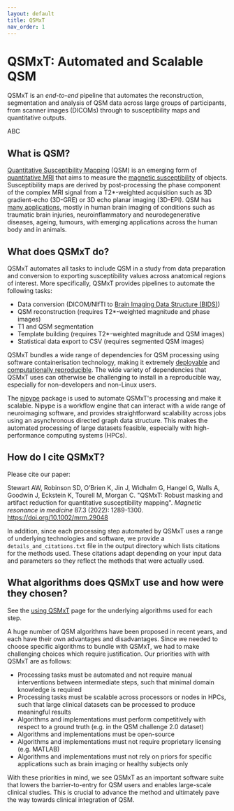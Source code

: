 ```yaml
---
layout: default
title: QSMxT
nav_order: 1
---
```


<head>
  <link rel="stylesheet" href="https://maxcdn.bootstrapcdn.com/bootstrap/3.4.1/css/bootstrap.min.css">
  <script src="https://ajax.googleapis.com/ajax/libs/jquery/3.6.0/jquery.min.js"></script>
  <script src="https://maxcdn.bootstrapcdn.com/bootstrap/3.4.1/js/bootstrap.min.js"></script>
</head>

# QSMxT: Automated and Scalable QSM

QSMxT is an *end-to-end* pipeline that automates the reconstruction, segmentation and analysis of QSM data across large groups of participants, from scanner images (DICOMs) through to susceptibility maps and quantitative outputs.

<div id="TEST">ABC</div>

## What is QSM?

<a href="https://doi.org/10.1002/nbm.3569" data-placement="top" data-toggle="popover" data-trigger="hover focus" target="_blank" data-content="Click to see Deistung et al. 'Overview of Quantitative Susceptibility Mapping'.">Quantitative Susceptibility Mapping</a> (QSM) is an emerging form of <a href="#" data-placement="top" data-toggle="popover" data-trigger="hover focus" data-content="Quantitative MRI measures a physical property rather than a signal strength, such that values are measured independently of scanner hardware or acquisition settings.">quantitative MRI</a> that aims to measure the <a href="#" data-placement="top" data-trigger="hover focus" data-toggle="popover" data-content="Magnetic susceptibility (χ; 'chi') is the degree to which an object becomes magnetised by an external magnetic field.">magnetic susceptibility</a> of objects. Susceptibility maps are derived by post-processing the phase component of the complex MRI signal from a T2*-weighted acquisition such as 3D gradient-echo (3D-GRE) or 3D echo planar imaging (3D-EPI). QSM has <a href="https://doi.org/10.1002/nbm.3569" data-placement="top" data-toggle="popover" data-trigger="hover focus" target="_blank" data-content="Click to see Deistung et al. 'Overview of Quantitative Susceptibility Mapping'.">many applications</a>, mostly in human brain imaging of conditions such as traumatic brain injuries, neuroinflammatory and neurodegenerative diseases, ageing, tumours, with emerging applications across the human body and in animals.

## What does QSMxT do?

QSMxT automates all tasks to include QSM in a study from data preparation and conversion to exporting susceptibility values across anatomical regions of interest. More specifically, QSMxT provides pipelines to automate the following tasks:

 - Data conversion (DICOM/NIfTI to <a href="https://bids.neuroimaging.io/" target="_blank" data-placement="top" data-toggle="popover" data-trigger="hover focus" data-content="Click to read about BIDS at bids.neuroimaging.io.">Brain Imaging Data Structure (BIDS)</a>)
 - QSM reconstruction (requires T2*-weighted magnitude and phase images)
 - T1 and QSM segmentation
 - Template building (requires T2*-weighted magnitude and QSM images)
 - Statistical data export to CSV (requires segmented QSM images)

QSMxT bundles a wide range of dependencies for QSM processing using software containerisation technology, making it extremely <a href="#" data-placement="top" data-toggle="popover" data-trigger="hover focus" data-content="Easy to access and install on your available hardware.">deployable</a> and <a href="#" data-placement="top" data-toggle="popover" data-trigger="hover focus" data-content="Producing the same results irrespective of computational environment, including hardware and software.">computationally reproducible</a>. The wide variety of dependencies that QSMxT uses can otherwise be challenging to install in a reproducible way, especially for non-developers and non-Linux users.

The <a href="https://nipype.readthedocs.io/en/latest/" data-placement="top" data-toggle="popover" data-trigger="hover focus" target="_blank" data-content="Click to read more at nipype.readthedocs.io">nipype</a> package is used to automate QSMxT's processing and make it scalable. Nipype is a workflow engine that can interact with a wide range of neuroimaging software, and provides straightforward scalability across jobs using an asynchronous directed graph data structure. This makes the automated processing of large datasets feasible, especially with high-performance computing systems (HPCs).

## How do I cite QSMxT?

Please cite our paper:

Stewart AW, Robinson SD, O’Brien K, Jin J, Widhalm G, Hangel G, Walls A, Goodwin J, Eckstein K, Tourell M, Morgan C. "QSMxT: Robust masking and artifact reduction for quantitative susceptibility mapping". *Magnetic resonance in medicine* 87.3 (2022): 1289-1300. https://doi.org/10.1002/mrm.29048

In addition, since each processing step automated by QSMxT uses a range of underlying technologies and software, we provide a `details_and_citations.txt` file in the output directory which lists citations for the methods used. These citations adapt depending on your input data and parameters so they reflect the methods that were actually used.

## What algorithms does QSMxT use and how were they chosen?

See the [using QSMxT](/using-qsmxt) page for the underlying algorithms used for each step.

A huge number of QSM algorithms have been proposed in recent years, and each have their own advantages and disadvantages. Since we needed to choose specific algorithms to bundle with QSMxT, we had to make challenging choices which require justification. Our priorities with with QSMxT are as follows:

 - Processing tasks must be automated and not require manual interventions between intermediate steps, such that minimal domain knowledge is required
 - Processing tasks must be scalable across processors or nodes in HPCs, such that large clinical datasets can be processed to produce meaningful results
 - Algorithms and implementations must perform competitively with respect to a ground truth (e.g. in the QSM challenge 2.0 dataset)
 - Algorithms and implementations must be open-source
 - Algorithms and implementations must not require proprietary licensing (e.g. MATLAB)
 - Algorithms and implementations must not rely on priors for specific applications such as brain imaging or healthy subjects only

With these priorities in mind, we see QSMxT as an important software suite that lowers the barrier-to-entry for QSM users and enables large-scale clinical studies. This is crucial to advance the method and ultimately pave the way towards clinical integration of QSM.

<script>
$(document).ready(function(){
    $('[data-toggle="popover"]').popover();   
});
$("[data-toggle=popover]")
.popover({html:true})
</script>